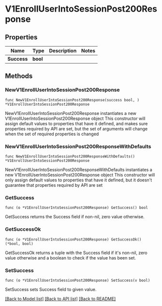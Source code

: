 # V1EnrollUserIntoSessionPost200Response

## Properties

Name | Type | Description | Notes
------------ | ------------- | ------------- | -------------
**Success** | **bool** |  | 

## Methods

### NewV1EnrollUserIntoSessionPost200Response

`func NewV1EnrollUserIntoSessionPost200Response(success bool, ) *V1EnrollUserIntoSessionPost200Response`

NewV1EnrollUserIntoSessionPost200Response instantiates a new V1EnrollUserIntoSessionPost200Response object
This constructor will assign default values to properties that have it defined,
and makes sure properties required by API are set, but the set of arguments
will change when the set of required properties is changed

### NewV1EnrollUserIntoSessionPost200ResponseWithDefaults

`func NewV1EnrollUserIntoSessionPost200ResponseWithDefaults() *V1EnrollUserIntoSessionPost200Response`

NewV1EnrollUserIntoSessionPost200ResponseWithDefaults instantiates a new V1EnrollUserIntoSessionPost200Response object
This constructor will only assign default values to properties that have it defined,
but it doesn't guarantee that properties required by API are set

### GetSuccess

`func (o *V1EnrollUserIntoSessionPost200Response) GetSuccess() bool`

GetSuccess returns the Success field if non-nil, zero value otherwise.

### GetSuccessOk

`func (o *V1EnrollUserIntoSessionPost200Response) GetSuccessOk() (*bool, bool)`

GetSuccessOk returns a tuple with the Success field if it's non-nil, zero value otherwise
and a boolean to check if the value has been set.

### SetSuccess

`func (o *V1EnrollUserIntoSessionPost200Response) SetSuccess(v bool)`

SetSuccess sets Success field to given value.



[[Back to Model list]](../README.md#documentation-for-models) [[Back to API list]](../README.md#documentation-for-api-endpoints) [[Back to README]](../README.md)


